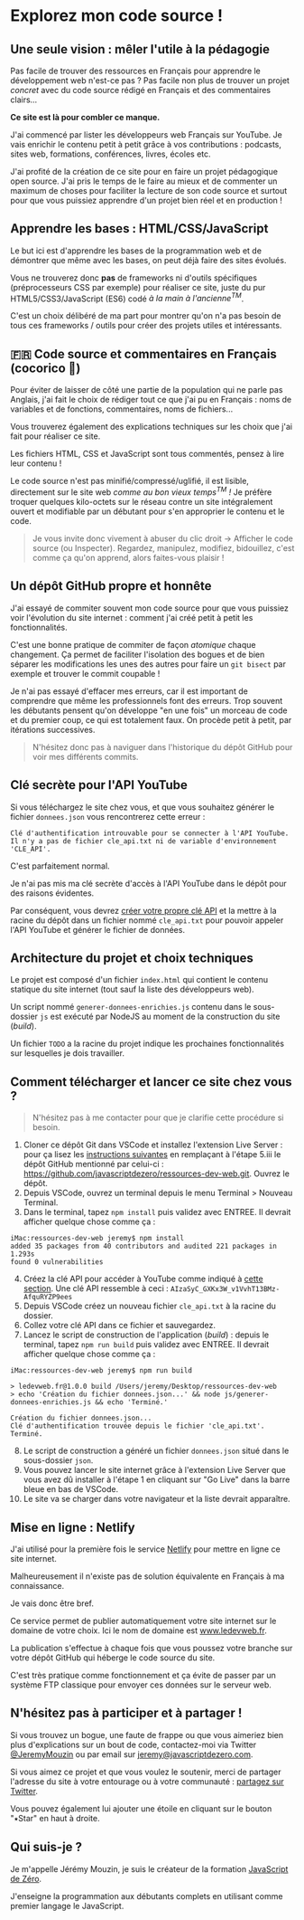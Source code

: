# Explorez mon code source !

## Une seule vision : mêler l'utile à la pédagogie

Pas facile de trouver des ressources en Français pour apprendre le développement web n'est-ce pas ? Pas facile non plus de trouver un projet *concret* avec du code source rédigé en Français et des commentaires clairs...

**Ce site est là pour combler ce manque.**

J'ai commencé par lister les développeurs web Français sur YouTube. Je vais enrichir le contenu petit à petit grâce à vos contributions : podcasts, sites web, formations, conférences, livres, écoles etc.

J'ai profité de la création de ce site pour en faire un projet pédagogique open source. J'ai pris le temps de le faire au mieux et de commenter un maximum de choses pour faciliter la lecture de son code source et surtout pour que vous puissiez apprendre d'un projet bien réel et en production !

## Apprendre les bases : HTML/CSS/JavaScript

Le but ici est d'apprendre les bases de la programmation web et de démontrer que même avec les bases, on peut déjà faire des sites évolués.

Vous ne trouverez donc **pas** de frameworks ni d'outils spécifiques (préprocesseurs CSS par exemple) pour réaliser ce site, juste du pur HTML5/CSS3/JavaScript (ES6) codé *à la main à l'ancienne<sup>TM</sup>*.

C'est un choix délibéré de ma part pour montrer qu'on n'a pas besoin de tous ces frameworks / outils pour créer des projets utiles et intéressants.

## 🇫🇷 Code source et commentaires en Français (cocorico 🐓)

Pour éviter de laisser de côté une partie de la population qui ne parle pas Anglais, j'ai fait le choix de rédiger tout ce que j'ai pu en Français : noms de variables et de fonctions, commentaires, noms de fichiers...

Vous trouverez également des explications techniques sur les choix que j'ai fait pour réaliser ce site.

Les fichiers HTML, CSS et JavaScript sont tous commentés, pensez à lire leur contenu !

Le code source n'est pas minifié/compressé/uglifié, il est lisible, directement sur le site web <i>comme au bon vieux temps<sup>TM</sup> !</i> Je préfère troquer quelques kilo-octets sur le réseau contre un site intégralement ouvert et modifiable par un débutant pour s'en approprier le contenu et le code.

> Je vous invite donc vivement à abuser du clic droit -> Afficher le code source (ou Inspecter). Regardez, manipulez, modifiez, bidouillez, c'est comme ça qu'on apprend, alors faites-vous plaisir !

## Un dépôt GitHub propre et honnête

J'ai essayé de commiter souvent mon code source pour que vous puissiez voir l'évolution du site internet : comment j'ai créé petit à petit les fonctionnalités. 

C'est une bonne pratique de commiter de façon *atomique* chaque changement. Ça permet de faciliter l'isolation des bogues et de bien séparer les modifications les unes des autres pour faire un `git bisect` par exemple et trouver le commit coupable !

Je n'ai pas essayé d'effacer mes erreurs, car il est important de comprendre que même les professionnels font des erreurs. Trop souvent les débutants pensent qu'on développe "en une fois" un morceau de code et du premier coup, ce qui est totalement faux. On procède petit à petit, par itérations successives.

> N'hésitez donc pas à naviguer dans l'historique du dépôt GitHub pour voir mes différents commits.

## Clé secrète pour l'API YouTube

Si vous téléchargez le site chez vous, et que vous souhaitez générer le fichier `donnees.json` vous rencontrerez cette erreur :

```
Clé d'authentification introuvable pour se connecter à l'API YouTube. Il n'y a pas de fichier cle_api.txt ni de variable d'environnement 'CLE_API'.
```

C'est parfaitement normal.

Je n'ai pas mis ma clé secrète d'accès à l'API YouTube dans le dépôt pour des raisons évidentes.

Par conséquent, vous devrez [créer votre propre clé API](https://developers.google.com/youtube/registering_an_application) et la mettre à la racine du dépôt dans un fichier nommé `cle_api.txt` pour pouvoir appeler l'API YouTube et générer le fichier de données.

## Architecture du projet et choix techniques

Le projet est composé d'un fichier `index.html` qui contient le contenu statique du site internet (tout sauf la liste des développeurs web).

Un script nommé `generer-donnees-enrichies.js` contenu dans le sous-dossier `js` est exécuté par NodeJS au moment de la construction du site (*build*).

Un fichier `TODO` a la racine du projet indique les prochaines fonctionnalités sur lesquelles je dois travailler.

## Comment télécharger et lancer ce site chez vous ?

> N'hésitez pas à me contacter pour que je clarifie cette procédure si besoin.

1. Cloner ce dépôt Git dans VSCode et installez l'extension Live Server : pour ça lisez les [instructions suivantes](https://github.com/javascriptdezero/module-debutant/tree/master/cours#En-savoir-plus-sur-les-exercices) en remplaçant à l'étape 5.iii le dépôt GitHub mentionné par celui-ci : https://github.com/javascriptdezero/ressources-dev-web.git. Ouvrez le dépôt.
2. Depuis VSCode, ouvrez un terminal depuis le menu Terminal > Nouveau Terminal.
3. Dans le terminal, tapez `npm install` puis validez avec ENTREE. Il devrait afficher quelque chose comme ça :
```
iMac:ressources-dev-web jeremy$ npm install
added 35 packages from 40 contributors and audited 221 packages in 1.293s
found 0 vulnerabilities
```
4. Créez la clé API pour accéder à YouTube comme indiqué à [cette section](#Cle-secrete-pour-l-API-YouTube). Une clé API ressemble à ceci : `AIzaSyC_GXKx3W_v1VvhT13BMz-AfquRYZP9ees`
5. Depuis VSCode créez un nouveau fichier `cle_api.txt` à la racine du dossier.
6. Collez votre clé API dans ce fichier et sauvegardez.
7. Lancez le script de construction de l'application (*build*) : depuis le terminal, tapez `npm run build` puis validez avec ENTREE. Il devrait afficher quelque chose comme ça :
```
iMac:ressources-dev-web jeremy$ npm run build

> ledevweb.fr@1.0.0 build /Users/jeremy/Desktop/ressources-dev-web
> echo 'Création du fichier donnees.json...' && node js/generer-donnees-enrichies.js && echo 'Terminé.'

Création du fichier donnees.json...
Clé d'authentification trouvée depuis le fichier 'cle_api.txt'.
Terminé.
```
8. Le script de construction a généré un fichier `donnees.json` situé dans le sous-dossier `json`.
9. Vous pouvez lancer le site internet grâce à l'extension Live Server que vous avez dû installer à l'étape 1 en cliquant sur "Go Live" dans la barre bleue en bas de VSCode.
10. Le site va se charger dans votre navigateur et la liste devrait apparaître.

## Mise en ligne : Netlify

J'ai utilisé pour la première fois le service [Netlify](www.netlify.com) pour mettre en ligne ce site internet.

Malheureusement il n'existe pas de solution équivalente en Français à ma connaissance.

Je vais donc être bref.

Ce service permet de publier automatiquement votre site internet sur le domaine de votre choix. Ici le nom de domaine est www.ledevweb.fr.

La publication s'effectue à chaque fois que vous poussez votre branche sur votre dépôt GitHub qui héberge le code source du site.

C'est très pratique comme fonctionnement et ça évite de passer par un système FTP classique pour envoyer ces données sur le serveur web.

## N'hésitez pas à participer et à partager !

Si vous trouvez un bogue, une faute de frappe ou que vous aimeriez bien plus d'explications sur un bout de code, contactez-moi via Twitter [@JeremyMouzin](https://www.jeremymouzin.com) ou par email sur jeremy@javascriptdezero.com.

Si vous aimez ce projet et que vous voulez le soutenir, merci de partager l'adresse du site à votre entourage ou à votre communauté : <a href="https://twitter.com/intent/tweet?text=D%C3%A9couvrez%20la%20%23liste%20de%20tous%20les%20%23webdev%20Fran%C3%A7ais%20sur%20%23YouTube.%20Parfait%20pour%20apprendre%20le%20d%C3%A9veloppement%20web%20en%20vid%C3%A9o%20!%20https%3A//www.ledevweb.fr%20via%20%40JeremyMouzin">partagez sur Twitter</a>.

Vous pouvez également lui ajouter une étoile en cliquant sur le bouton "⭑Star" en haut à droite.

## Qui suis-je ?

Je m'appelle Jérémy Mouzin, je suis le créateur de la formation [JavaScript de Zéro](https://www.javascriptdezero.com).

J'enseigne la programmation aux débutants complets en utilisant comme premier langage le JavaScript.
